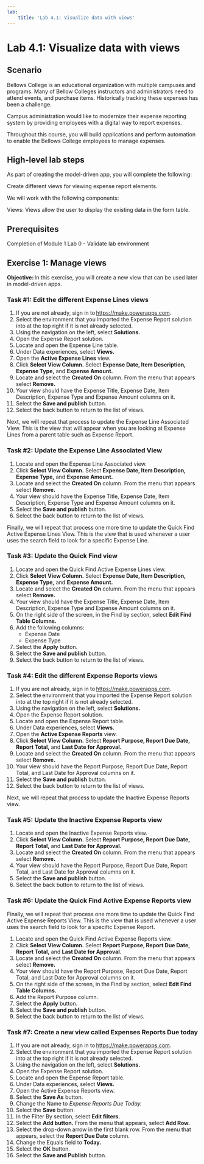 ```yaml
---
lab:
    title: 'Lab 4.1: Visualize data with views'
---
```


# Lab 4.1: Visualize data with views

## Scenario

Bellows College is an educational organization with multiple campuses and programs. Many of Bellow Colleges instructors and administrators need to attend events, and purchase items. Historically tracking these expenses has been a challenge.

Campus administration would like to modernize their expense reporting system by providing employees with a digital way to report expenses.

Throughout this course, you will build applications and perform automation to enable the Bellows College employees to manage expenses.

## High-level lab steps

As part of creating the model-driven app, you will complete the following:

Create different views for viewing expense report elements.

We will work with the following components:

Views: Views allow the user to display the existing data in the form table.

## Prerequisites

Completion of Module 1 Lab 0 - Validate lab environment

## Exercise 1: Manage views

**Objective:** In this exercise, you will create a new view that can be used later in model-driven apps.

### Task #1: Edit the different Expense Lines views

1. If you are not already, sign in to https://make.powerapps.com.
2. Select the environment that you imported the Expense Report solution into at the top right if it is not already selected.
3. Using the navigation on the left, select **Solutions.**
4. Open the Expense Report solution.
5. Locate and open the Expense Line table.
6. Under Data experiences, select **Views.**
7. Open the **Active Expense Lines** view.
8. Click **Select View Column.** Select **Expense Date, Item Description, Expense Type,** and **Expense Amount.**
9. Locate and select the **Created On** column. From the menu that appears select **Remove.**
10. Your view should have the Expense Title, Expense Date, Item Description, Expense Type and Expense Amount columns on it.
11. Select the **Save and publish** button.
12. Select the back button to return to the list of views.

Next, we will repeat that process to update the Expense Line Associated View. This is the view that will appear when you are looking at Expense Lines from a parent table such as Expense Report.

### Task #2: Update the Expense Line Associated View 

1. Locate and open the Expense Line Associated view.
2. Click **Select View Column.** Select **Expense Date, Item Description, Expense Type,** and **Expense Amount.**
3. Locate and select the **Created On** column. From the menu that appears select **Remove.**
4. Your view should have the Expense Title, Expense Date, Item Description, Expense Type and Expense Amount columns on it.
5. Select the **Save and publish** button.
6. Select the back button to return to the list of views.

Finally, we will repeat that process one more time to update the Quick Find Active Expense Lines View. This is the view that is used whenever a user uses the search field to look for a specific Expense Line.

### Task #3: Update the Quick Find view

1. Locate and open the Quick Find Active Expense Lines view.
2. Click **Select View Column.** Select  **Expense Date, Item Description, Expense Type,** and **Expense Amount.**
3. Locate and select the **Created On** column. From the menu that appears select **Remove.**
4. Your view should have the Expense Title, Expense Date, Item Description, Expense Type and Expense Amount columns on it.
5. On the right side of the screen, in the Find by section, select **Edit Find Table Columns.**
6. Add the following columns:
    - Expense Date
    - Expense Type
7. Select the **Apply** button.
8. Select the **Save and publish** button.
9. Select the back button to return to the list of views.

### Task #4: Edit the different Expense Reports views

1. If you are not already, sign in to https://make.powerapps.com.
2. Select the environment that you imported the Expense Report solution into at the top right if it is not already selected.
3. Using the navigation on the left, select **Solutions.**
4. Open the Expense Report solution.
5. Locate and open the Expense Report table.
6. Under Data experiences, select **Views.**
7. Open the **Active Expense Reports** view.
8. Click **Select View Column.** Select **Report Purpose, Report Due Date, Report Total,** and **Last Date for Approval.**
9. Locate and select the **Created On** column. From the menu that appears select **Remove.**
10. Your view should have the Report Purpose, Report Due Date, Report Total, and Last Date for Approval columns on it.
11. Select the **Save and publish** button.
12. Select the back button to return to the list of views.

Next, we will repeat that process to update the Inactive Expense Reports view.

### Task #5: Update the Inactive Expense Reports view

1. Locate and open the Inactive Expense Reports view.
2. Click **Select View Column.** Select **Report Purpose, Report Due Date, Report Total,** and **Last Date for Approval.**
3. Locate and select the **Created On** column. From the menu that appears select **Remove.**
4. Your view should have the Report Purpose, Report Due Date, Report Total, and Last Date for Approval columns on it.
5. Select the **Save and publish** button.
6. Select the back button to return to the list of views.

### Task #6: Update the Quick Find Active Expense Reports view 

Finally, we will repeat that process one more time to update the Quick Find Active Expense Reports View. This is the view that is used whenever a user uses the search field to look for a specific Expense Report.

1. Locate and open the Quick Find Active Expense Reports view.
2. Click **Select View Column.** Select **Report Purpose, Report Due Date, Report Total,** and **Last Date for Approval.**
3. Locate and select the **Created On** column. From the menu that appears select **Remove.**
4. Your view should have the Report Purpose, Report Due Date, Report Total, and Last Date for Approval columns on it.
5. On the right side of the screen, in the Find by section, select **Edit Find Table Columns.**
6. Add the Report Purpose column.
7. Select the **Apply** button.
8. Select the **Save and publish** button.
9. Select the back button to return to the list of views.

### Task #7: Create a new view called Expenses Reports Due today

1. If you are not already, sign in to https://make.powerapps.com.
2. Select the environment that you imported the Expense Report solution into at the top right if it is not already selected.
3. Using the navigation on the left, select **Solutions.**
4. Open the Expense Report solution.
5. Locate and open the Expense Report table.
6. Under Data experiences, select **Views.**
7. Open the Active Expense Reports view.
8. Select the **Save As** button.
9. Change the Name to *Expense Reports Due Today.*
10. Select the **Save** button.
11. In the Filter By section, select **Edit filters.**
12. Select the **Add button.** From the menu that appears, select **Add Row.**
13. Select the drop-down arrow in the first blank row. From the menu that appears, select the **Report Due Date** column.
14. Change the Equals field to **Today.**
15. Select the **OK** button.
16. Select the **Save and Publish** button.
